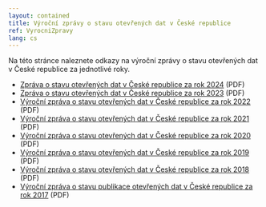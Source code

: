 ```yaml
---
layout: contained
title: Výroční zprávy o stavu otevřených dat v České republice
ref: VyrocniZpravy
lang: cs
---
```


Na této stránce naleznete odkazy na výroční zprávy o stavu otevřených dat v České republice za jednotlivé roky.
- [Zpráva o stavu otevřených dat v České republice za rok 2024](přílohy/výroční-zprávy/Zprava_o_stavu_OD_DIA-final.pdf) (PDF)
- [Zpráva o stavu otevřených dat v České republice za rok 2023](/přílohy/výroční-zprávy/Zpráva%20o%20stavu%20otevřených%20dat%202023.pdf) (PDF)
-  [Výroční zpráva o stavu otevřených dat v České republice za rok 2022](/přílohy/výroční-zprávy/Výroční%20zpráva%20o%20stavu%20otevřených%20dat%20v%20České%20republice%20za%20rok%202022.pdf) (PDF)
- [Výroční zpráva o stavu otevřených dat v České republice za rok 2021](/přílohy/výroční-zprávy/Výroční%20zpráva%20o%20stavu%20otevřených%20dat%20v%20České%20republice%202021.pdf) (PDF)
- [Výroční zpráva o stavu otevřených dat v České republice za rok 2020](/přílohy/výroční-zprávy/Výroční%20zpráva%20o%20stavu%20otevřených%20dat%20v%20České%20republice%202020.pdf) (PDF)
- [Výroční zpráva o stavu otevřených dat v České republice za rok 2019](/přílohy/výroční-zprávy/Výroční%20zpráva%20o%20stavu%20otevřených%20dat%20v%20České%20republice%20za%20rok%202019.pdf) (PDF)
- [Výroční zpráva o stavu otevřených dat v České republice za rok 2018](/přílohy/výroční-zprávy/Výroční%20zpráva%20o%20stavu%20otevřených%20dat%20v%20České%20republice%20za%20rok%202018.pdf) (PDF)
- [Výroční zpráva o stavu publikace otevřených dat v České republice za rok 2017](/přílohy/výroční-zprávy/Výroční%20zpráva%20o%20stavu%20publikace%20otevřených%20dat%20v%20České%20republice%20za%20rok%202017.pdf) (PDF)
